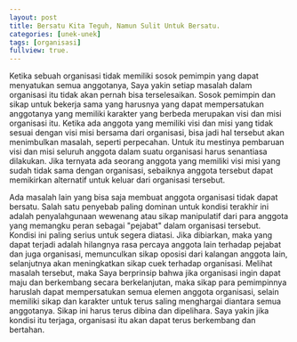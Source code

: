 ```yaml
---
layout: post
title: Bersatu Kita Teguh, Namun Sulit Untuk Bersatu.
categories: [unek-unek]
tags: [organisasi]
fullview: true.
---
```


Ketika sebuah organisasi tidak memiliki sosok pemimpin yang dapat menyatukan semua anggotanya, Saya yakin setiap masalah dalam organisasi itu tidak akan pernah bisa terselesaikan. Sosok pemimpin dan sikap untuk bekerja sama yang harusnya yang dapat mempersatukan anggotanya yang memiliki karakter yang berbeda merupakan visi dan misi organisasi itu. Ketika ada anggota yang memiliki visi dan misi yang tidak sesuai dengan visi misi bersama dari organisasi, bisa jadi hal tersebut akan menimbulkan masalah, seperti perpecahan. Untuk itu mestinya pembaruan visi dan misi seluruh anggota dalam suatu organisasi harus senantiasa dilakukan. Jika ternyata ada seorang anggota yang memiliki visi misi yang sudah tidak sama dengan organisasi, sebaiknya anggota tersebut dapat memikirkan alternatif untuk keluar dari organisasi tersebut. 

Ada masalah lain yang bisa saja membuat anggota organisasi tidak dapat bersatu. Salah satu penyebab paling dominan untuk kondisi terakhir ini adalah penyalahgunaan wewenang atau sikap manipulatif dari para anggota yang memangku peran sebagai "pejabat" dalam organisasi tersebut. Kondisi ini paling serius untuk segera diatasi. Jika dibiarkan, maka yang dapat terjadi adalah hilangnya rasa percaya anggota lain terhadap pejabat dan juga organisasi, memunculkan sikap oposisi dari kalangan anggota lain, selanjutnya akan meningkatkan sikap cuek terhadap organisasi. Melihat masalah tersebut, maka Saya berprinsip bahwa jika organisasi ingin dapat maju dan berkembang secara berkelanjutan, maka sikap para pemimpinnya haruslah dapat mempersatukan semua elemen anggota organisasi, selain memiliki sikap dan karakter untuk terus saling menghargai diantara semua anggotanya. Sikap ini harus terus dibina dan dipelihara. Saya yakin jika kondisi itu terjaga, organisasi itu akan dapat terus berkembang dan bertahan.
